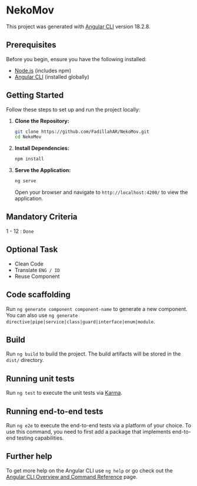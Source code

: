 # NekoMov

This project was generated with [Angular CLI](https://github.com/angular/angular-cli) version 18.2.8.

## Prerequisites

Before you begin, ensure you have the following installed:

- [Node.js](https://nodejs.org/) (includes npm)
- [Angular CLI](https://angular.io/cli) (installed globally)

## Getting Started

Follow these steps to set up and run the project locally:

1. **Clone the Repository:**

    ```bash
    git clone https://github.com/FadillahAR/NekoMov.git
    cd NekoMov
    ```

2. **Install Dependencies:**

    ```bash
    npm install
    ```

3. **Serve the Application:**

    ```bash
    ng serve
    ```

    Open your browser and navigate to `http://localhost:4200/` to view the application.

## Mandatory Criteria

1 - 12 : `Done`

## Optional Task

- Clean Code
- Translate `ENG / ID`
- Reuse Component

## Code scaffolding

Run `ng generate component component-name` to generate a new component. You can also use `ng generate directive|pipe|service|class|guard|interface|enum|module`.

## Build

Run `ng build` to build the project. The build artifacts will be stored in the `dist/` directory.

## Running unit tests

Run `ng test` to execute the unit tests via [Karma](https://karma-runner.github.io).

## Running end-to-end tests

Run `ng e2e` to execute the end-to-end tests via a platform of your choice. To use this command, you need to first add a package that implements end-to-end testing capabilities.

## Further help

To get more help on the Angular CLI use `ng help` or go check out the [Angular CLI Overview and Command Reference](https://angular.io/cli) page.
